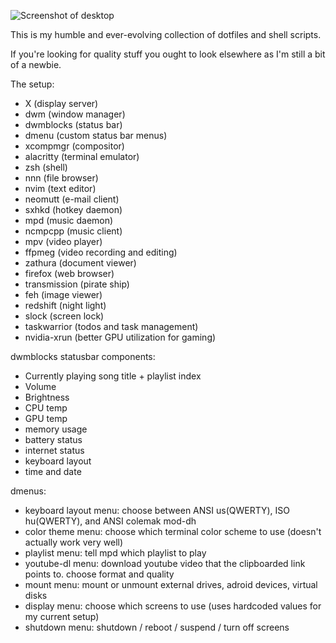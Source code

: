 ![Screenshot of desktop](https://i.imgur.com/5j28PBn.png)

This is my humble and ever-evolving collection of dotfiles and shell scripts.

If you're looking for quality stuff you ought to look elsewhere as I'm still a bit of a newbie.

The setup:
 - X (display server)
 - dwm (window manager)
 - dwmblocks (status bar)
 - dmenu (custom status bar menus)
 - xcompmgr (compositor)
 - alacritty (terminal emulator)
 - zsh (shell)
 - nnn (file browser)
 - nvim (text editor)
 - neomutt (e-mail client)
 - sxhkd (hotkey daemon)
 - mpd (music daemon)
 - ncmpcpp (music client)
 - mpv (video player)
 - ffpmeg (video recording and editing)
 - zathura (document viewer)
 - firefox (web browser)
 - transmission (pirate ship)
 - feh (image viewer)
 - redshift (night light)
 - slock (screen lock)
 - taskwarrior (todos and task management)
 - nvidia-xrun (better GPU utilization for gaming)

dwmblocks statusbar components:
 - Currently playing song title + playlist index
 - Volume
 - Brightness
 - CPU temp
 - GPU temp
 - memory usage
 - battery status
 - internet status
 - keyboard layout
 - time and date

dmenus:
 - keyboard layout menu: choose between ANSI us(QWERTY), ISO hu(QWERTY), and ANSI colemak mod-dh
 - color theme menu: choose which terminal color scheme to use (doesn't actually work very well)
 - playlist menu: tell mpd which playlist to play
 - youtube-dl menu: download youtube video that the clipboarded link points to. choose format and quality
 - mount menu: mount or unmount external drives, adroid devices, virtual disks
 - display menu: choose which screens to use (uses hardcoded values for my current setup)
 - shutdown menu: shutdown / reboot / suspend / turn off screens
